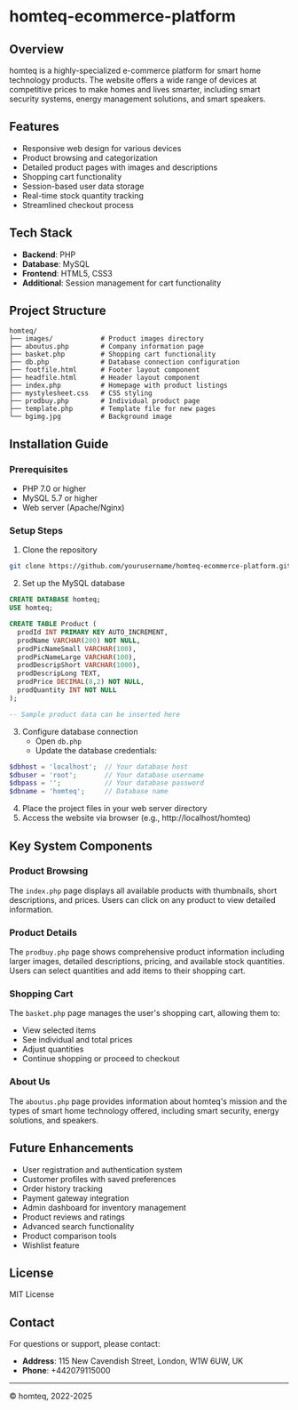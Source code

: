 # homteq-ecommerce-platform

## Overview
homteq is a highly-specialized e-commerce platform for smart home technology products. The website offers a wide range of devices at competitive prices to make homes and lives smarter, including smart security systems, energy management solutions, and smart speakers.

## Features
- Responsive web design for various devices
- Product browsing and categorization
- Detailed product pages with images and descriptions
- Shopping cart functionality
- Session-based user data storage
- Real-time stock quantity tracking
- Streamlined checkout process

## Tech Stack
- **Backend**: PHP
- **Database**: MySQL
- **Frontend**: HTML5, CSS3
- **Additional**: Session management for cart functionality

## Project Structure
```
homteq/
├── images/            # Product images directory
├── aboutus.php        # Company information page
├── basket.php         # Shopping cart functionality
├── db.php             # Database connection configuration
├── footfile.html      # Footer layout component
├── headfile.html      # Header layout component
├── index.php          # Homepage with product listings
├── mystylesheet.css   # CSS styling
├── prodbuy.php        # Individual product page
├── template.php       # Template file for new pages
└── bgimg.jpg          # Background image
```

## Installation Guide

### Prerequisites
- PHP 7.0 or higher
- MySQL 5.7 or higher
- Web server (Apache/Nginx)

### Setup Steps
1. Clone the repository
```bash
git clone https://github.com/yourusername/homteq-ecommerce-platform.git
```

2. Set up the MySQL database
```sql
CREATE DATABASE homteq;
USE homteq;

CREATE TABLE Product (
  prodId INT PRIMARY KEY AUTO_INCREMENT,
  prodName VARCHAR(200) NOT NULL,
  prodPicNameSmall VARCHAR(100),
  prodPicNameLarge VARCHAR(100),
  prodDescripShort VARCHAR(1000),
  prodDescripLong TEXT,
  prodPrice DECIMAL(8,2) NOT NULL,
  prodQuantity INT NOT NULL
);

-- Sample product data can be inserted here
```

3. Configure database connection
   - Open `db.php`
   - Update the database credentials:
```php
$dbhost = 'localhost';  // Your database host
$dbuser = 'root';       // Your database username
$dbpass = '';           // Your database password
$dbname = 'homteq';     // Database name
```

4. Place the project files in your web server directory
5. Access the website via browser (e.g., http://localhost/homteq)

## Key System Components

### Product Browsing
The `index.php` page displays all available products with thumbnails, short descriptions, and prices. Users can click on any product to view detailed information.

### Product Details
The `prodbuy.php` page shows comprehensive product information including larger images, detailed descriptions, pricing, and available stock quantities. Users can select quantities and add items to their shopping cart.

### Shopping Cart
The `basket.php` page manages the user's shopping cart, allowing them to:
- View selected items
- See individual and total prices
- Adjust quantities
- Continue shopping or proceed to checkout

### About Us
The `aboutus.php` page provides information about homteq's mission and the types of smart home technology offered, including smart security, energy solutions, and speakers.

## Future Enhancements
- User registration and authentication system
- Customer profiles with saved preferences
- Order history tracking
- Payment gateway integration
- Admin dashboard for inventory management
- Product reviews and ratings
- Advanced search functionality
- Product comparison tools
- Wishlist feature

## License
MIT License

## Contact
For questions or support, please contact:
- **Address**: 115 New Cavendish Street, London, W1W 6UW, UK
- **Phone**: +442079115000

---

© homteq, 2022-2025
